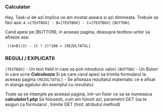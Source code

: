 ### Calculator

Hey, Task-ul de azi implica ce am invatat aseara si azi dimineata. Trebuie sa faci asa:
``` A =[TEXTBOX] - B=[TEXTBOX] - C=[TEXTBOX] ```
```[BUTTON]```

Cand apesi pe [BUTTON], in aceeasi pagina, deasupra textbox-urilor sa afiseze asa:

``` ((A+B)/2) - (C * 2)*100 = [REZULTATUL]```

### REGULI / EXPLICATII

```[TEXTBOX]``` - Un text field in care sa poti introduce valori
```[BUTTON]``` - Un Buton in care scrie ***Calculeaza*** Si pe care cand apesi sa trimita formularul la aceeasi pagina
```[REZULTATUL]``` - Se afiseaza rezultatul matematic  ce e afisat in stanga egalului din exemplul cu rezultatul

Toate sa se intample pe aceeasi pagina, intr-un fisier ce sa se numeasca ***calculator1.php***
Sa folosesti, cum am folosit azi, parametrii GET (sa te asiguri ca formularul , trimite GET (hint: atributul method)
